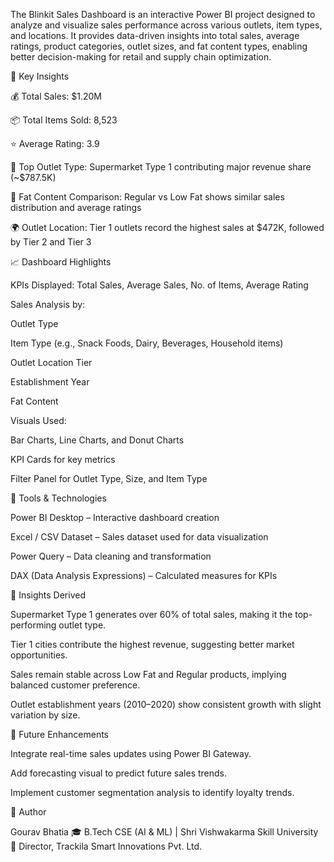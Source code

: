 The Blinkit Sales Dashboard is an interactive Power BI project designed to analyze and visualize sales performance across various outlets, item types, and locations.
It provides data-driven insights into total sales, average ratings, product categories, outlet sizes, and fat content types, enabling better decision-making for retail and supply chain optimization.

🚀 Key Insights

💰 Total Sales: $1.20M

📦 Total Items Sold: 8,523

⭐ Average Rating: 3.9

🏪 Top Outlet Type: Supermarket Type 1 contributing major revenue share (~$787.5K)

🥛 Fat Content Comparison: Regular vs Low Fat shows similar sales distribution and average ratings

🌍 Outlet Location: Tier 1 outlets record the highest sales at $472K, followed by Tier 2 and Tier 3

📈 Dashboard Highlights

KPIs Displayed: Total Sales, Average Sales, No. of Items, Average Rating

Sales Analysis by:

Outlet Type

Item Type (e.g., Snack Foods, Dairy, Beverages, Household items)

Outlet Location Tier

Establishment Year

Fat Content

Visuals Used:

Bar Charts, Line Charts, and Donut Charts

KPI Cards for key metrics

Filter Panel for Outlet Type, Size, and Item Type

🧠 Tools & Technologies

Power BI Desktop – Interactive dashboard creation

Excel / CSV Dataset – Sales dataset used for data visualization

Power Query – Data cleaning and transformation

DAX (Data Analysis Expressions) – Calculated measures for KPIs

🧩 Insights Derived

Supermarket Type 1 generates over 60% of total sales, making it the top-performing outlet type.

Tier 1 cities contribute the highest revenue, suggesting better market opportunities.

Sales remain stable across Low Fat and Regular products, implying balanced customer preference.

Outlet establishment years (2010–2020) show consistent growth with slight variation by size.

🔮 Future Enhancements

Integrate real-time sales updates using Power BI Gateway.

Add forecasting visual to predict future sales trends.

Implement customer segmentation analysis to identify loyalty trends.

👤 Author

Gourav Bhatia
🎓 B.Tech CSE (AI & ML) | Shri Vishwakarma Skill University
💼 Director, Trackila Smart Innovations Pvt. Ltd.
